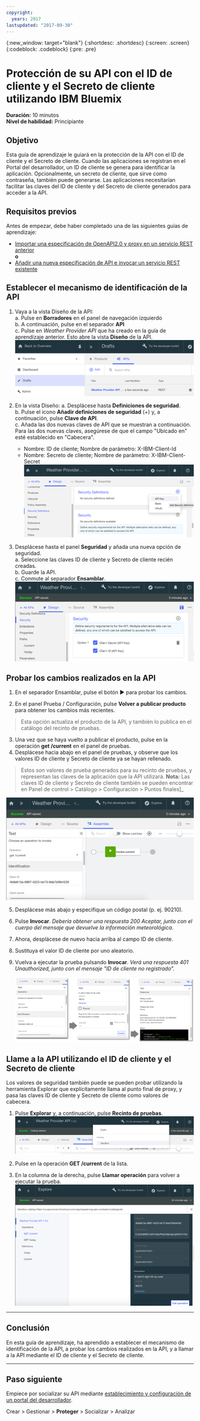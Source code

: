 ```yaml
---
copyright:
  years: 2017
lastupdated: "2017-09-30"
---
```


{:new_window: target="blank"}
{:shortdesc: .shortdesc}
{:screen: .screen}
{:codeblock: .codeblock}
{:pre: .pre}

# Protección de su API con el ID de cliente y el Secreto de cliente utilizando IBM Bluemix

**Duración:** 10 minutos  
**Nivel de habilidad:** Principiante


## Objetivo

Esta guía de aprendizaje le guiará en la protección de la API con el ID de cliente y el Secreto de cliente. Cuando las aplicaciones se registran en el Portal del desarrollador, un ID de cliente se genera para identificar la aplicación. Opcionalmente, un secreto de cliente, que sirve como contraseña, también puede generarse. Las aplicaciones necesitarían facilitar las claves del ID de cliente y del Secreto de cliente generados para acceder a la API.


## Requisitos previos

Antes de empezar, debe haber completado una de las siguientes guías de aprendizaje: 
- [Importar una especificación de OpenAPI2.0 y proxy en un servicio REST anterior](tut_rest_landing.html)  
**o**  
- [Añadir una nueva especificación de API e invocar un servicio REST existente](tut_rest_landing.html)


## Establecer el mecanismo de identificación de la API

1. Vaya a la vista Diseño de la API:  
   a. Pulse en **Borradores** en el panel de navegación izquierdo  
   b. A continuación, pulse en el separador **API**  
   c. Pulse en _Weather Provider API_ que ha creado en la guía de aprendizaje anterior. Esto abre la vista **Diseño** de la API.  
   ![](images/1_goto_drafts_api.png)  

2. En la vista Diseño:
    a. Desplácese hasta **Definiciones de seguridad**.  
    b. Pulse el icono **Añadir definiciones de seguridad** (+) y, a continuación, pulse **Clave de API**.  
    c. Añada las dos nuevas claves de API que se muestran a continuación. Para las dos nuevas claves, asegúrese de que el campo "Ubicado en" esté establecido en "Cabecera".  
      - Nombre: ID de cliente; Nombre de parámetro: X-IBM-Client-Id  
      - Nombre: Secreto de cliente; Nombre de parámetro: X-IBM-Client-Secret    
        ![](images/2_security_definitions.png)  

3. Desplácese hasta el panel **Seguridad** y añada una nueva opción de seguridad.  
    a. Seleccione las claves ID de cliente y Secreto de cliente recién creadas.  
    b. Guarde la API.  
    c. Conmute al separador **Ensamblar**.   
    ![](images/3_security_option.png)  


## Probar los cambios realizados en la API

1. En el separador Ensamblar, pulse el botón ► para probar los cambios.

2. En el panel Prueba / Configuración, pulse **Volver a publicar producto** para obtener los cambios más recientes. 
> Esta opción actualiza el producto de la API, y también lo publica en el catálogo del recinto de pruebas.

3. Una vez que se haya vuelto a publicar el producto, pulse en la operación **get /current** en el panel de pruebas.
4. Desplácese hacia abajo en el panel de pruebas, y observe que los valores ID de cliente y Secreto de cliente ya se hayan rellenado. 
> Estos son valores de prueba generados para su recinto de pruebas, y representan las claves de la aplicación que la API utilizará.
> **Nota:** Las claves ID de cliente y Secreto de cliente también se pueden encontrar en Panel de control > Catálogo > Configuración > Puntos finales]_   
  
  ![](images/test_api_keys_1.png)

5. Desplácese más abajo y especifique un código postal (p. ej. 90210). 
6. Pulse **Invocar**. _Debería obtener una respuesta 200 Aceptar, junto con el cuerpo del mensaje que devuelve la información meteorológica._
7. Ahora, desplácese de nuevo hacia arriba al campo ID de cliente. 
8. Sustituya el valor ID de cliente por uno aleatorio.
9. Vuelva a ejecutar la prueba pulsando **Invocar**. _Verá una respuesta 401 Unauthorized, junto con el mensaje "ID de cliente no registrado"._  

    ![](images/test_api_keys_3.png)  


## Llame a la API utilizando el ID de cliente y el Secreto de cliente

Los valores de seguridad también puede se pueden probar utilizando la herramienta Explorar que explícitamente llama al punto final de proxy, y pasa las claves ID de cliente y Secreto de cliente como valores de cabecera.

1. Pulse **Explorar** y, a continuación, pulse **Recinto de pruebas**.
    ![](images/explore_1.png)

2. Pulse en la operación **GET /current** de la lista.

3. En la columna de la derecha, pulse **Llamar operación** para volver a ejecutar la prueba.
    ![](images/explore_3.png)

---

## Conclusión
En esta guía de aprendizaje, ha aprendido a establecer el mecanismo de identificación de la API, a probar los cambios realizados en la API, y a llamar a la API mediante el ID de cliente y el Secreto de cliente. 

---

## Paso siguiente

Empiece por socializar su API mediante [establecimiento y configuración de un portal del desarrollador](tut_config_dev_portal.html).

Crear > Gestionar > **Proteger** > Socializar > Analizar
